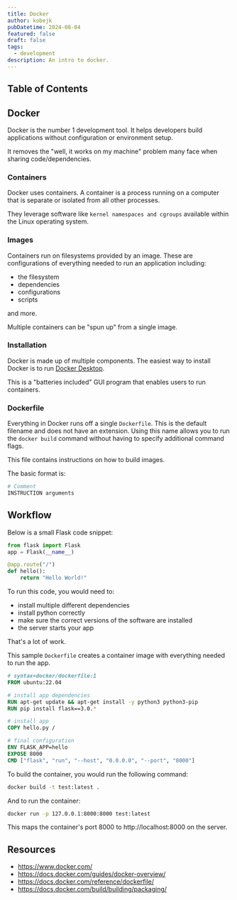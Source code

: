 ```yaml
---
title: Docker
author: kobejk
pubDatetime: 2024-08-04
featured: false
draft: false
tags:
  - development
description: An intro to docker.
---
```


## Table of Contents

## Docker

Docker is the number 1 development tool. It helps developers build applications without configuration or environment setup.

It removes the "well, it works on my machine" problem many face when sharing code/dependencies.

### Containers

Docker uses containers. A container is a process running on a computer that is separate or isolated from all other processes.

They leverage software like `kernel namespaces and cgroups` available within the Linux operating system.

### Images

Containers run on filesystems provided by an image. These are configurations of everything needed to run an application including:

- the filesystem
- dependencies
- configurations
- scripts

and more.

Multiple containers can be "spun up" from a single image.

### Installation

Docker is made up of multiple components. The easiest way to install Docker is to run [Docker Desktop](https://docs.docker.com/desktop/).

This is a "batteries included" GUI program that enables users to run containers.

### Dockerfile

Everything in Docker runs off a single `Dockerfile`. This is the default filename and does not have an extension. Using this name allows you to run the `docker build` command without having to specify additional command flags.

This file contains instructions on how to build images.

The basic format is:

```dockerfile
# Comment
INSTRUCTION arguments
```

## Workflow

Below is a small Flask code snippet:

```python
from flask import Flask
app = Flask(__name__)

@app.route("/")
def hello():
    return "Hello World!"
```

To run this code, you would need to:

- install multiple different dependencies
- install python correctly
- make sure the correct versions of the software are installed
- the server starts your app

That's a lot of work.

This sample `Dockerfile` creates a container image with everything needed to run the app.

```dockerfile
# syntax=docker/dockerfile:1
FROM ubuntu:22.04

# install app dependencies
RUN apt-get update && apt-get install -y python3 python3-pip
RUN pip install flask==3.0.*

# install app
COPY hello.py /

# final configuration
ENV FLASK_APP=hello
EXPOSE 8000
CMD ["flask", "run", "--host", "0.0.0.0", "--port", "8000"]
```

To build the container, you would run the following command:

```bash
docker build -t test:latest .
```

And to run the container:

```bash
docker run -p 127.0.0.1:8000:8000 test:latest
```

This maps the container's port 8000 to http://localhost:8000 on the server.

## Resources

- https://www.docker.com/
- https://docs.docker.com/guides/docker-overview/
- https://docs.docker.com/reference/dockerfile/
- https://docs.docker.com/build/building/packaging/
